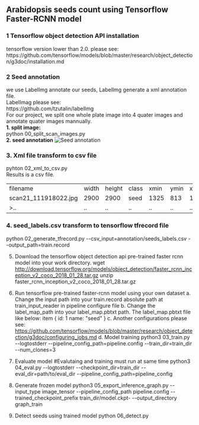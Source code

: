 <h2>Arabidopsis seeds count using Tensorflow Faster-RCNN model</h2>
<h3>1 Tensorflow object detection API installation</h3>
  tensorflow version lower than 2.0.
  please see: 
  https://github.com/tensorflow/models/blob/master/research/object_detection/g3doc/installation.md

<h3>2 Seed annotation</h3>
  we use LabelImg annotate our seeds, LabelImg generate a xml annotation file.<br>
  LabelImag please see:<br>
  https://github.com/tzutalin/labelImg<br>
  For our project, we split one whole plate image into 4 quater images and annotate quater images mannually.<br>
  <b>1. split image:</b><br>
  python 00_split_scan_images.py<br>
  <b>2. seed annotation</b>
  <img src=""  alt="Seed annotation" />
<h3>3. Xml file transform to csv file</h3>
  pyhton 02_xml_to_csv.py<br>
  Results is a csv file.<br>
  <table border='0.1'>
  <tr><td>filename</td> <td>width</td> <td>height</td> <td>class</td> <td>xmin</td><td>ymin</td><td>xmax</td><td>ymax</td></tr>
  <tr><td>scan21_111918022.jpg</td> <td>2900</td> <td>2900</td> <td>seed</td> <td>1325</td><td>813</td><td>1352</td><td>837</td></tr>
  <tr><td>>..</td> <td>..</td> <td>..</td> <td>..</td> <td>..</td><td>..</td><td>..</td><td>..</td></tr>
  </table>
<h3>4. seed_labels.csv transform to tensorflow tfrecord file </h3>
  python 02_generate_tfrecord.py --csv_input=annotation/seeds_labels.csv --output_path=train.record

5. Download the tensorflow object detection api pre-trained faster rcnn model into your work directory.
  wget http://download.tensorflow.org/models/object_detection/faster_rcnn_inception_v2_coco_2018_01_28.tar.gz
  unzip faster_rcnn_inception_v2_coco_2018_01_28.tar.gz

6. Run tensorflow pre-trained faster-rcnn model using your own dataset
  a. Change the input path into your train.record absolute path at train_input_reader in pipeline configure file
  b. Change the label_map_path into your label_map.pbtxt path. The label_map.pbtxt file like below:
  item {
    id: 1
    name: "seed"
  }
  c. Another configurations please see: 
  https://github.com/tensorflow/models/blob/master/research/object_detection/g3doc/configuring_jobs.md
  d. Model training
  python3 03_train.py --logtostderr --pipeline_config_path=pipeline.config --train_dir=train_dir --num_clones=3

7. Evaluate model 
  #Evalutaing and training must run at same time
  python3 04_eval.py --logtostderr --checkpoint_dir=train_dir --eval_dir=path/to/eval_dir --pipeline_config_path=pipeline_config

8. Generate frozen model 
  python3 05_export_inference_graph.py --input_type image_tensor --pipeline_config_path pipeline.config --trained_checkpoint_prefix train_dir/model.ckpt- --output_directory graph_train

9. Detect seeds using trained model 
  python 06_detect.py
